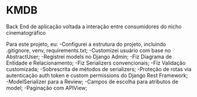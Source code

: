 # KMDB
Back End de aplicação voltada a interação entre consumidores do nicho cinematográfico

Para este projeto, eu:
-Configurei a estrutura do projeto, incluindo .gitignore, venv, requirements.txt;
-Customizei usuário com base no AbstractUser;
-Registrei models no Django Admin;
-Fiz Diagrama de Entidade e Relacionamento;
-Fiz Serializers convencionais;
-Fiz Validação customizada;
-Sobrescrita de métodos de serializers;
-Proteção de rotas via autenticação auth token e custom permissions do Django Rest Framework;
-ModelSerializer para a Review;
-Campos de escolha para atributos de model;
-Paginação com APIView;
